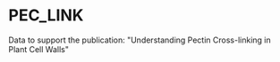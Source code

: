 # PEC_LINK
Data to support the publication: "Understanding Pectin Cross-linking in Plant Cell Walls"
